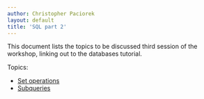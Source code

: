 ```yaml
---
author: Christopher Paciorek
layout: default
title: 'SQL part 2'
---
```


This document lists the topics to be discussed third session of the workshop, linking out to the databases tutorial.


Topics:

- [Set operations](https://berkeley-scf.github.io/tutorial-databases/sql#31-set-operations-union-intersect-except)
- [Subqueries](https://berkeley-scf.github.io/tutorial-databases/sql#32-subqueries)
